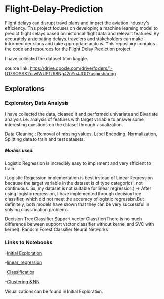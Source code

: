 # Flight-Delay-Prediction
Flight delays can disrupt travel plans and impact the aviation industry's efficiency. This project focuses on developing a machine learning model to predict flight delays based on historical flight data and relevant features. By accurately anticipating delays, travelers and stakeholders can make informed decisions and take appropriate actions. This repository contains the code and resources for the Flight Delay Prediction project.

I have collected the dataset from kaggle. 

source link: https://drive.google.com/drive/folders/1-U17SOSSX2crwlWUP1z98Ng42nYuJJOD?usp=sharing

## Explorations

### Exploratory Data Analysis
I have collected the data, cleaned it and performed univariate and Bivariate analysis i.e. analysis of features with target variable to answer some interesting questions on the dataset through visualization.

Data Cleaning : Removal of missing values, Label Encoding, Normalization, Splitting data to train and test datasets.
 

##### Models used:
Logistic Regression is incredibly easy to implement and very efficient to train. 

(Logistic Regression implementation is best instead of Linear Regression because the target variable in the dataset is of type categorical, not continuous. So, my dataset is not suitable for linear regression.)
-> After using logistic regression, I have implemented through decision tree classifier, which did not meet the accuracy of logistic regression.But definitely, both models have shown that they can be very successful in solving classification problems.

Decision Tree Classifier
Support vector Classifier(There is no much difference between support vector classifier without kernel and SVC with kernel).
Random Forest Classifier
Neural Networks

### Links to Notebooks
-[Initial Exploration](initial_exploration.ipynb)

-[linear_regression](linear_regression.ipynb)

-[Classification](classification.ipynb)

-[Clustering & NN](clustering.ipynb)

Visualizations can be found in Initial Exploration.

